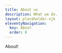 ```yaml
---
title: About us
description: What we do.
layout: placeholder.njk
eleventyNavigation:
  key: About
  order: 0
---
```


About!

